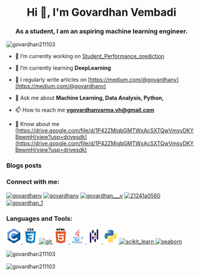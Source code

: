 <h1 align="center">Hi 👋, I'm Govardhan Vembadi</h1>
<h3 align="center">As a student, I am an aspiring machine learning engineer.</h3>

<p align="left"> <img src="https://komarev.com/ghpvc/?username=govardhan211103&label=Profile%20views&color=0e75b6&style=flat" alt="govardhan211103" /> </p>

- 🔭 I’m currently working on [Student_Performance_prediction](https://github.com/Govardhan211103/SalesForecasting)

- 🌱 I’m currently learning **DeepLearning**

- 📝 I regularly write articles on [https://medium.com/@govardhanv](https://medium.com/@govardhanv)

- 💬 Ask me about **Machine Learning, Data Analysis, Python,**

- 📫 How to reach me **vgovardhanvarma.vh@gmail.com**

- 📄 Know about me [https://drive.google.com/file/d/1P42ZMigbGMTWxAcSXTQwVmsyDKYBewmH/view?usp=drivesdk](https://drive.google.com/file/d/1P42ZMigbGMTWxAcSXTQwVmsyDKYBewmH/view?usp=drivesdk)

### Blogs posts
<!-- BLOG-POST-LIST:START -->
<!-- BLOG-POST-LIST:END -->

<h3 align="left">Connect with me:</h3>
<p align="left">
<a href="https://www.linkedin.com/in/govardhan-v-ba916724a/" target="blank"><img align="center" src="https://raw.githubusercontent.com/rahuldkjain/github-profile-readme-generator/master/src/images/icons/Social/linked-in-alt.svg" alt="govardhanv" height="30" width="40" /></a>
<a href="https://kaggle.com/Govardhanv" target="blank"><img align="center" src="https://raw.githubusercontent.com/rahuldkjain/github-profile-readme-generator/master/src/images/icons/Social/kaggle.svg" alt="govardhanv" height="30" width="40" /></a>
<a href="https://www.instagram.com/govardhan____v/" target="blank"><img align="center" src="https://raw.githubusercontent.com/rahuldkjain/github-profile-readme-generator/master/src/images/icons/Social/instagram.svg" alt="govardhan___v" height="30" width="40" /></a>
<a href="https://www.hackerrank.com/21241a0560" target="blank"><img align="center" src="https://raw.githubusercontent.com/rahuldkjain/github-profile-readme-generator/master/src/images/icons/Social/hackerrank.svg" alt="21241a0560" height="30" width="40" /></a>
<a href="https://www.leetcode.com/govardhan_1" target="blank"><img align="center" src="https://raw.githubusercontent.com/rahuldkjain/github-profile-readme-generator/master/src/images/icons/Social/leet-code.svg" alt="govardhan_1" height="30" width="40" /></a>
</p>

<h3 align="left">Languages and Tools:</h3>
<p align="left"> <a href="https://www.cprogramming.com/" target="_blank" rel="noreferrer"> <img src="https://raw.githubusercontent.com/devicons/devicon/master/icons/c/c-original.svg" alt="c" width="40" height="40"/> </a> <a href="https://www.w3schools.com/css/" target="_blank" rel="noreferrer"> <img src="https://raw.githubusercontent.com/devicons/devicon/master/icons/css3/css3-original-wordmark.svg" alt="css3" width="40" height="40"/> </a> <a href="https://git-scm.com/" target="_blank" rel="noreferrer"> <img src="https://www.vectorlogo.zone/logos/git-scm/git-scm-icon.svg" alt="git" width="40" height="40"/> </a> <a href="https://www.w3.org/html/" target="_blank" rel="noreferrer"> <img src="https://raw.githubusercontent.com/devicons/devicon/master/icons/html5/html5-original-wordmark.svg" alt="html5" width="40" height="40"/> </a> <a href="https://www.java.com" target="_blank" rel="noreferrer"> <img src="https://raw.githubusercontent.com/devicons/devicon/master/icons/java/java-original.svg" alt="java" width="40" height="40"/> </a> <a href="https://pandas.pydata.org/" target="_blank" rel="noreferrer"> <img src="https://raw.githubusercontent.com/devicons/devicon/2ae2a900d2f041da66e950e4d48052658d850630/icons/pandas/pandas-original.svg" alt="pandas" width="40" height="40"/> </a> <a href="https://www.python.org" target="_blank" rel="noreferrer"> <img src="https://raw.githubusercontent.com/devicons/devicon/master/icons/python/python-original.svg" alt="python" width="40" height="40"/> </a> <a href="https://scikit-learn.org/" target="_blank" rel="noreferrer"> <img src="https://upload.wikimedia.org/wikipedia/commons/0/05/Scikit_learn_logo_small.svg" alt="scikit_learn" width="40" height="40"/> </a> <a href="https://seaborn.pydata.org/" target="_blank" rel="noreferrer"> <img src="https://seaborn.pydata.org/_images/logo-mark-lightbg.svg" alt="seaborn" width="40" height="40"/> </a> </p>

<p><img align="center" src="https://github-readme-stats.vercel.app/api/top-langs?username=govardhan211103&show_icons=true&locale=en&layout=compact" alt="govardhan211103" /></p>

<p><img align="center" src="https://github-readme-streak-stats.herokuapp.com/?user=govardhan211103&" alt="govardhan211103" /></p>
